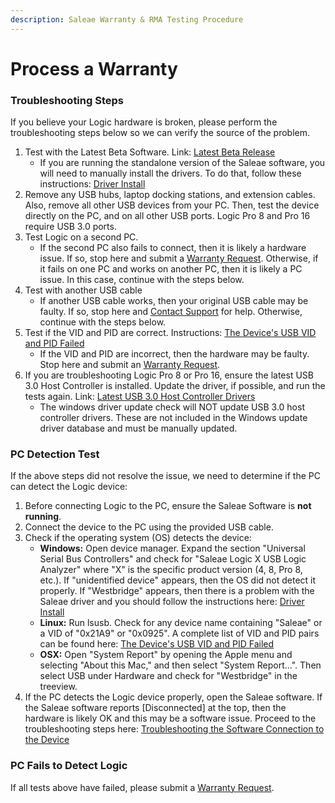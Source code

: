 ```yaml
---
description: Saleae Warranty & RMA Testing Procedure
---
```


# Process a Warranty

### Troubleshooting Steps

If you believe your Logic hardware is broken, please perform the troubleshooting steps below so we can verify the source of the problem.

1. Test with the Latest Beta Software. Link: [Latest Beta Release](https://saleae.gitbook.io/docs/~/edit/drafts/-LJtrnKeYdvZQmbbuVU1/logic-software/latest-beta-release)
   * If you are running the standalone version of the Saleae software, you will need to manually install the drivers. To do that, follow these instructions: [Driver Install](https://saleae.gitbook.io/docs/~/edit/drafts/-LJtrnKeYdvZQmbbuVU1/logic-software/the-driver-wont-install)
2. Remove any USB hubs, laptop docking stations, and extension cables. Also, remove all other USB devices from your PC. Then, test the device directly on the PC, and on all other USB ports. Logic Pro 8 and Pro 16 require USB 3.0 ports.
3. Test Logic on a second PC.
   * If the second PC also fails to connect, then it is likely a hardware issue. If so, stop here and submit a [Warranty Request](https://goo.gl/forms/1NEjPF4g4eXeJnbf2). Otherwise, if it fails on one PC and works on another PC, then it is likely a PC issue. In this case, continue with the steps below.
4. Test with another USB cable
   * If another USB cable works, then your original USB cable may be faulty. If so, stop here and [Contact Support](https://support.saleae.com/hc/en-us/requests/new) for help. Otherwise, continue with the steps below.
5. Test if the VID and PID are correct. Instructions: [The Device's USB VID and PID Failed](https://saleae.gitbook.io/docs/~/edit/drafts/-LJtrnKeYdvZQmbbuVU1/troubleshooting/the-devices-usb-vid-and-pid-failed)
   * If the VID and PID are incorrect, then the hardware may be faulty. Stop here and submit an [Warranty Request](https://goo.gl/forms/1NEjPF4g4eXeJnbf2).
6. If you are troubleshooting Logic Pro 8 or Pro 16, ensure the latest USB 3.0 Host Controller is installed. Update the driver, if possible, and run the tests again. Link: [Latest USB 3.0 Host Controller Drivers](https://saleae.gitbook.io/docs/~/edit/drafts/-LJtrnKeYdvZQmbbuVU1/logic-software/latest-usb-3.0-host-controller-drivers)
   * The windows driver update check will NOT update USB 3.0 host controller drivers. These are not included in the Windows update driver database and must be manually updated.

### PC Detection Test

If the above steps did not resolve the issue, we need to determine if the PC can detect the Logic device:

1. Before connecting Logic to the PC, ensure the Saleae Software is **not running**.
2. Connect the device to the PC using the provided USB cable.
3. Check if the operating system \(OS\) detects the device:
   * **Windows:** Open device manager. Expand the section "Universal Serial Bus Controllers" and check for "Saleae Logic X USB Logic Analyzer" where "X" is the specific product version \(4, 8, Pro 8, etc.\). If "unidentified device" appears, then the OS did not detect it properly. If "Westbridge" appears, then there is a problem with the Saleae driver and you should follow the instructions here: [Driver Install](https://saleae.gitbook.io/docs/~/edit/drafts/-LJtrnKeYdvZQmbbuVU1/logic-software/the-driver-wont-install)
   * **Linux:** Run lsusb. Check for any device name containing "Saleae" or a VID of "0x21A9" or "0x0925". A complete list of VID and PID pairs can be found here: [The Device's USB VID and PID Failed](https://saleae.gitbook.io/docs/~/edit/drafts/-LJtrnKeYdvZQmbbuVU1/troubleshooting/the-devices-usb-vid-and-pid-failed)
   * **OSX:** Open "System Report" by opening the Apple menu and selecting "About this Mac," and then select "System Report...". Then select USB under Hardware and check for "Westbridge" in the treeview.
4. If the PC detects the Logic device properly, open the Saleae software. If the Saleae software reports \[Disconnected\] at the top, then the hardware is likely OK and this may be a software issue. Proceed to the troubleshooting steps here: [Troubleshooting the Software Connection to the Device](https://saleae.gitbook.io/docs/~/edit/drafts/-LJtrnKeYdvZQmbbuVU1/troubleshooting/troubleshooting-device-connection-2-software-connection-to-the-device)

### PC Fails to Detect Logic

If all tests above have failed, please submit a [Warranty Request](https://goo.gl/forms/1NEjPF4g4eXeJnbf2).

